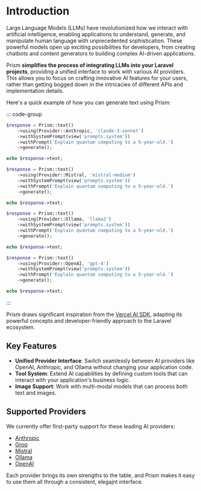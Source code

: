 # Introduction

Large Language Models (LLMs) have revolutionized how we interact with artificial intelligence, enabling applications to understand, generate, and manipulate human language with unprecedented sophistication. These powerful models open up exciting possibilities for developers, from creating chatbots and content generators to building complex AI-driven applications.

Prism **simplifies the process of integrating LLMs into your Laravel projects**, providing a unified interface to work with various AI providers. This allows you to focus on crafting innovative AI features for your users, rather than getting bogged down in the intricacies of different APIs and implementation details.

Here's a quick example of how you can generate text using Prism:

::: code-group
```php [Anthropic]
$response = Prism::text()
    ->using(Provider::Anthropic, 'claude-3-sonnet')
    ->withSystemPrompt(view('prompts.system'))
    ->withPrompt('Explain quantum computing to a 5-year-old.')
    ->generate();

echo $response->text;
```

```php [Mistral]
$response = Prism::text()
    ->using(Provider::Mistral, 'mistral-medium')
    ->withSystemPrompt(view('prompts.system'))
    ->withPrompt('Explain quantum computing to a 5-year-old.')
    ->generate();

echo $response->text;
```

```php [Ollama]
$response = Prism::text()
    ->using(Provider::Ollama, 'llama2')
    ->withSystemPrompt(view('prompts.system'))
    ->withPrompt('Explain quantum computing to a 5-year-old.')
    ->generate();

echo $response->text;
```

```php [OpenAI]
$response = Prism::text()
    ->using(Provider::OpenAI, 'gpt-4')
    ->withSystemPrompt(view('prompts.system'))
    ->withPrompt('Explain quantum computing to a 5-year-old.')
    ->generate();

echo $response->text;
```
:::

Prism draws significant inspiration from the [Vercel AI SDK](https://sdk.vercel.ai/docs/ai-sdk-core), adapting its powerful concepts and developer-friendly approach to the Laravel ecosystem.

## Key Features

- **Unified Provider Interface**: Switch seamlessly between AI providers like OpenAI, Anthropic, and Ollama without changing your application code.
- **Tool System**: Extend AI capabilities by defining custom tools that can interact with your application's business logic.
- **Image Support**: Work with multi-modal models that can process both text and images.

## Supported Providers

We currently offer first-party support for these leading AI providers:

- [Anthropic](https://anthropic.com)
- [Groq](https://groq.com)
- [Mistral](https://mistral.ai)
- [Ollama](https://ollama.com)
- [OpenAI](https://openai.com)

Each provider brings its own strengths to the table, and Prism makes it easy to use them all through a consistent, elegajnt interface.
